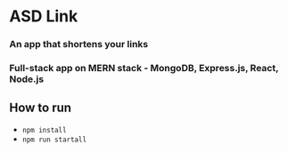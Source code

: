 # ASD Link
### An app that shortens your links
### Full-stack app on MERN stack - MongoDB, Express.js, React, Node.js

## How to run
- `npm install`
- `npm run startall`